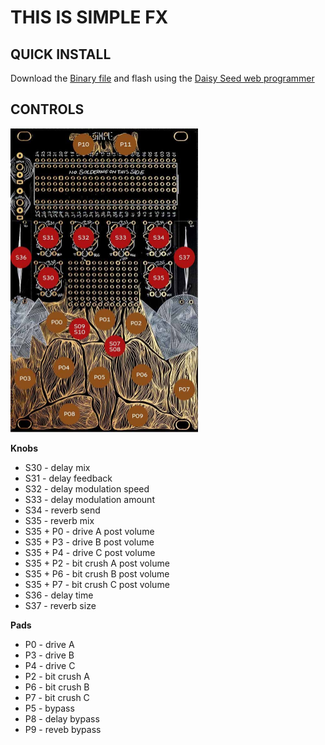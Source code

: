 # THIS IS SIMPLE FX

## QUICK INSTALL
Download the [Binary file](https://github.com/Synthux-Academy/simple-touch-instruments/raw/main/daisyduino/TouchFX/TouchFX.bin) and flash using the [Daisy Seed web programmer](https://electro-smith.github.io/Programmer/)

## CONTROLS
<img src="../../touch.jpeg" width="300"/>

**Knobs**
- S30 - delay mix
- S31 - delay feedback
- S32 - delay modulation speed
- S33 - delay modulation amount
- S34 - reverb send
- S35 - reverb mix
- S35 + P0 - drive A post volume
- S35 + P3 - drive B post volume
- S35 + P4 - drive C post volume
- S35 + P2 - bit crush A post volume
- S35 + P6 - bit crush B post volume
- S35 + P7 - bit crush C post volume
- S36 - delay time
- S37 - reverb size

**Pads**
- P0 - drive A
- P3 - drive B
- P4 - drive C
- P2 - bit crush A
- P6 - bit crush B
- P7 - bit crush C
- P5 - bypass
- P8 - delay bypass
- P9 - reveb bypass

